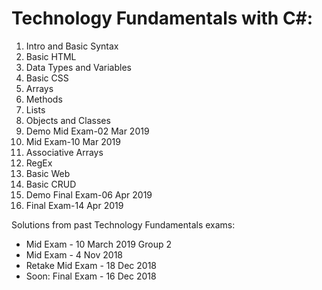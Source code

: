 # Technology Fundamentals with C#:

01. Intro and Basic Syntax
02. Basic HTML
03. Data Types and Variables
04. Basic CSS
05. Arrays
06. Methods
07. Lists
08. Objects and Classes
09. Demo Mid Exam-02 Mar 2019
10. Mid Exam-10 Mar 2019
11. Associative Arrays
12. RegEx
13. Basic Web
14. Basic CRUD
15. Demo Final Exam-06 Apr 2019
16. Final Exam-14 Apr 2019

Solutions from past Technology Fundamentals exams:
 - Mid Exam - 10 March 2019 Group 2
 - Mid Exam - 4 Nov 2018
 - Retake Mid Exam - 18 Dec 2018
 - Soon: Final Exam - 16 Dec 2018
